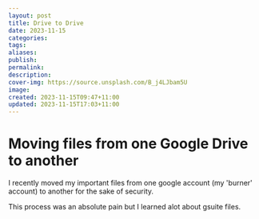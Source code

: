 ```yaml
---
layout: post
title: Drive to Drive
date: 2023-11-15
categories: 
tags: 
aliases: 
publish: 
permalink: 
description: 
cover-img: https://source.unsplash.com/B_j4LJbam5U
image: 
created: 2023-11-15T09:47+11:00
updated: 2023-11-15T17:03+11:00
---
```

# Moving files from one Google Drive to another
I recently moved my important files from one google account (my 'burner' account) to another for the sake of security.

This process was an absolute pain but I learned alot about gsuite files.
